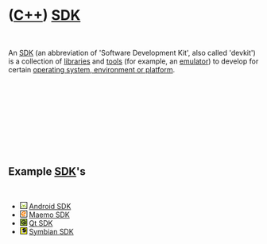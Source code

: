 
 

 

 

 

 

([C++](Cpp.md)) [SDK](CppSdk.md)
==================================

 

An [SDK](CppSdk.md) (an abbreviation of 'Software Development Kit',
also called 'devkit') is a collection of [libraries](CppLibrary.md) and
[tools](https://github.com/richelbilderbeek/tools) (for example, an [emulator](CppEmulator.md)) to
develop for certain [operating system, environment or
platform](CppOs.md).

 

 

 

 

 

Example [SDK](CppSdk.md)'s
---------------------------

 

-   ![Android](PicAndroid.png) [Android SDK](CppAndroidSdk.md)
-   ![Maemo](PicMaemo.png) [Maemo SDK](CppMaemoSdk.md)
-   ![Qt](PicQt.png) [Qt SDK](CppQtSdk.md)
-   ![Symbian](PicSymbian.png) [Symbian SDK](CppSymbianSdk.md)

 

 

 

 

 

 

